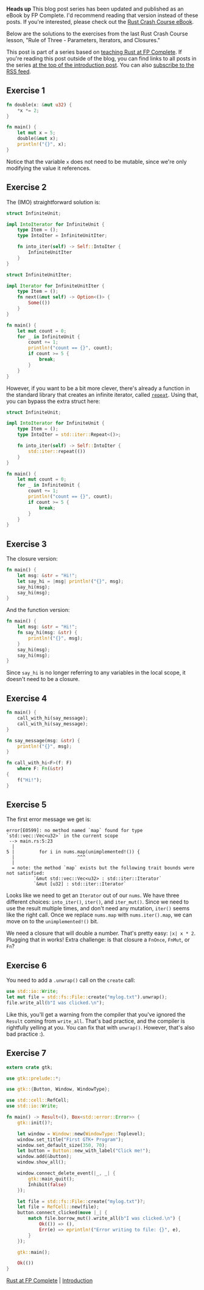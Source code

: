 **Heads up** This blog post series has been updated and published as an eBook by FP Complete. I'd recommend reading that version instead of these posts. If you're interested, please check out the [Rust Crash Course eBook](https://www.fpcomplete.com/rust/crash-course/).

Below are the solutions to the exercises from the last Rust Crash
Course lesson, "Rule of Three - Parameters, Iterators, and Closures."

This post is part of a series based on [teaching Rust at FP
Complete](https://www.fpcomplete.com/rust). If you're reading this post outside
of the blog, you can find links to all posts in the series [at the top of the
introduction
post](https://www.snoyman.com/blog/2018/10/introducing-rust-crash-course). You
can also [subscribe to the RSS
feed](https://www.snoyman.com/feed/rust-crash-course).

## Exercise 1

```rust
fn double(x: &mut u32) {
    *x *= 2;
}

fn main() {
    let mut x = 5;
    double(&mut x);
    println!("{}", x);
}
```

Notice that the variable `x` does not need to be mutable, since we're
only modifying the value it references.

## Exercise 2

The (IMO) straightforward solution is:

```rust
struct InfiniteUnit;

impl IntoIterator for InfiniteUnit {
    type Item = ();
    type IntoIter = InfiniteUnitIter;

    fn into_iter(self) -> Self::IntoIter {
        InfiniteUnitIter
    }
}

struct InfiniteUnitIter;

impl Iterator for InfiniteUnitIter {
    type Item = ();
    fn next(&mut self) -> Option<()> {
        Some(())
    }
}

fn main() {
    let mut count = 0;
    for _ in InfiniteUnit {
        count += 1;
        println!("count == {}", count);
        if count >= 5 {
            break;
        }
    }
}
```

However, if you want to be a bit more clever, there's already a
function in the standard library that creates an infinite iterator,
called
[`repeat`](https://doc.rust-lang.org/std/iter/fn.repeat.html). Using
that, you can bypass the extra struct here:

```rust
struct InfiniteUnit;

impl IntoIterator for InfiniteUnit {
    type Item = ();
    type IntoIter = std::iter::Repeat<()>;

    fn into_iter(self) -> Self::IntoIter {
        std::iter::repeat(())
    }
}

fn main() {
    let mut count = 0;
    for _ in InfiniteUnit {
        count += 1;
        println!("count == {}", count);
        if count >= 5 {
            break;
        }
    }
}
```

## Exercise 3

The closure version:

```rust
fn main() {
    let msg: &str = "Hi!";
    let say_hi = |msg| println!("{}", msg);
    say_hi(msg);
    say_hi(msg);
}
```

And the function version:

```rust
fn main() {
    let msg: &str = "Hi!";
    fn say_hi(msg: &str) {
        println!("{}", msg);
    }
    say_hi(msg);
    say_hi(msg);
}
```

Since `say_hi` is no longer referring to any variables in the local
scope, it doesn't need to be a closure.

## Exercise 4

```rust
fn main() {
    call_with_hi(say_message);
    call_with_hi(say_message);
}

fn say_message(msg: &str) {
    println!("{}", msg);
}

fn call_with_hi<F>(f: F)
    where F: Fn(&str)
{
    f("Hi!");
}
```

## Exercise 5

The first error message we get is:

```
error[E0599]: no method named `map` found for type `std::vec::Vec<u32>` in the current scope
 --> main.rs:5:23
  |
5 |         for i in nums.map(unimplemented!()) {
  |                       ^^^
  |
  = note: the method `map` exists but the following trait bounds were not satisfied:
          `&mut std::vec::Vec<u32> : std::iter::Iterator`
          `&mut [u32] : std::iter::Iterator`
```

Looks like we need to get an `Iterator` out of our `nums`. We have
three different choices: `into_iter()`, `iter()`, and
`iter_mut()`. Since we need to use the result multiple times, and
don't need any mutation, `iter()` seems like the right call. Once we
replace `nums.map` with `nums.iter().map`, we can move on to the
`unimplemented!()` bit.

We need a closure that will double a number. That's pretty easy: `|x|
x * 2`. Plugging that in works! Extra challenge: is that closure a
`FnOnce`, `FnMut`, or `Fn`?

## Exercise 6

You need to add a `.unwrap()` call on the `create` call:

```rust
use std::io::Write;
let mut file = std::fs::File::create("mylog.txt").unwrap();
file.write_all(b"I was clicked.\n");
```

Like this, you'll get a warning from the compiler that you've ignored
the `Result` coming from `write_all`. That's bad practice, and the
compiler is rightfully yelling at you. You can fix that with
`unwrap()`. However, that's also bad practice :).

## Exercise 7

```rust
extern crate gtk;

use gtk::prelude::*;

use gtk::{Button, Window, WindowType};

use std::cell::RefCell;
use std::io::Write;

fn main() -> Result<(), Box<std::error::Error>> {
    gtk::init()?;

    let window = Window::new(WindowType::Toplevel);
    window.set_title("First GTK+ Program");
    window.set_default_size(350, 70);
    let button = Button::new_with_label("Click me!");
    window.add(&button);
    window.show_all();

    window.connect_delete_event(|_, _| {
        gtk::main_quit();
        Inhibit(false)
    });

    let file = std::fs::File::create("mylog.txt")?;
    let file = RefCell::new(file);
    button.connect_clicked(move |_| {
        match file.borrow_mut().write_all(b"I was clicked.\n") {
            Ok(()) => (),
            Err(e) => eprintln!("Error writing to file: {}", e),
        }
    });

    gtk::main();

    Ok(())
}
```

[Rust at FP Complete](https://www.fpcomplete.com/rust) | [Introduction](https://www.snoyman.com/blog/2018/10/introducing-rust-crash-course)
